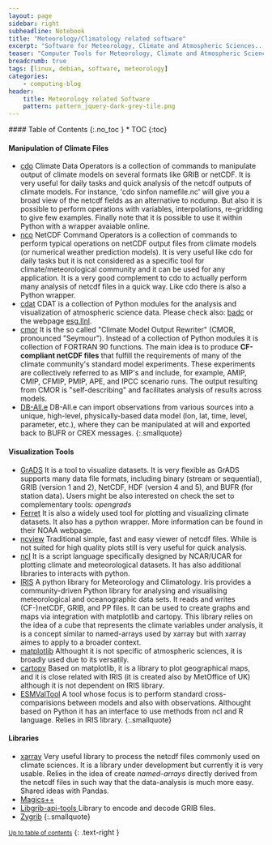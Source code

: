 ```yaml
---
layout: page
sidebar: right
subheadline: Notebook
title: "Meteorology/Climatology related software"
excerpt: "Software for Meteorology, Climate and Atmospheric Sciences..."
teaser: "Computer Tools for Meteorology, Climate and Atmospheric Sciences..."
breadcrumb: true
tags: [linux, debian, software, meteorology]
categories:
    - computing-blog
header:
    title: Meteorology related Software
    pattern: pattern_jquery-dark-grey-tile.png
---
```




<section id="table-of-contents" class="toc">
<div class="panel radius" markdown="1">
#### Table of Contents
{:.no_toc }
*  TOC
{:toc}
</div>
</section><!-- /#table-of-contents -->


#### Manipulation of Climate Files

- [cdo](https://code.zmaw.de/projects/cdo) Climate Data Operators is a collection of commands to manipulate output of climate models on several formats like GRIB or netCDF. It is very useful for daily tasks and quick analysis of the netcdf outputs of climate models. For instance, 'cdo sinfon namefile.nc' will give you a broad view of the netcdf fields as an alternative to ncdump. But also it is possible to perform operations with variables, interpolations, re-gridding to give few examples. Finally note that it is possible to use it within Python with a wrapper avaiable online.
- [nco](http://nco.sourceforge.net/) NetCDF Command Operators is a collection of commands to perform typical operations on netCDF output files from climate models (or numerical weather prediction models). It is very useful like cdo for daily tasks but it is not considered as a specific tool for climate/meteorological community and it can be used for any application. It is a very good complement to cdo to actually perform many analysis of netcdf files in a quick way. Like cdo there is also a Python wrapper.
- [cdat](http://sourceforge.net/projects/cdat/) CDAT is a collection of Python modules for the analysis and visualization of atmospheric science data. Please check also: [badc](https://badc.nerc.ac.uk/help/software/cdat/) or the webpage [esg.llnl]( http://esg.llnl.gov/cdat).
- [cmor](http://www-pcmdi.llnl.gov/software-portal/cmor/documentation) It is the so called "Climate Model Output Rewriter" (CMOR, pronounced "Seymour"). Instead of a collection of Python modules it is collection of FORTRAN 90 functions. The main idea is to produce **CF-compliant netCDF files** that fulfill the requirements of many of the climate community's standard model experiments. These experiments are collectively referred to as MIP's and include, for example, AMIP, CMIP, CFMIP, PMIP, APE, and IPCC scenario runs. The output resulting from CMOR is "self-describing" and facilitates analysis of results across models. 
- [DB-All.e](http://www.arpa.emr.it/dettaglio_documento.asp?id=514&idlivello=64) DB-All.e can import observations from various sources into a unique, high-level, physically-based data model (lon, lat, time, level, parameter, etc.), where they can be manipulated at will and exported back to BUFR or CREX messages.
{:.smallquote}

#### Visualization Tools

- [GrADS](http://cola.gmu.edu/grads/) It is a tool to visualize datasets. It is very flexible as GrADS supports many data file formats, including binary (stream or sequential), GRIB (version 1 and 2), NetCDF, HDF (version 4 and 5), and BUFR (for station data). Users might be also interested on check the set to complementary tools: *opengrads*
- [Ferret](http://www.ferret.noaa.gov/Ferret/) It is also a widely used tool for plotting and visualizing climate datasets. It also has a python wrapper. More information can be found in their NOAA webpage. 
- [ncview](http://meteora.ucsd.edu/~pierce/ncview_home_page.html) Traditional simple, fast and easy viewer of netcdf files. While is not suited for high quality plots still is very useful for quick analysis.
- [ncl](http://www.ncl.ucar.edu/overview.shtml) It is a script language specifically designed by NCAR/UCAR for plotting climate and meteorological datasets. It has also additional libraries to interacts with python. 
- [IRIS](http://scitools.org.uk/iris/) A python library for Meteorology and Climatology. Iris provides a community-driven Python library for analysing and visualising meteorological and oceanographic data sets. It reads and writes (CF-)netCDF, GRIB, and PP files. It can be used to create graphs and maps via integration with matplotlib and cartopy. This library relies on the idea of a cube that represents the climate variables under analysis, it is a concept similar to named-arrays used by xarray but with xarray aimes to apply to a broader context. 
- [matplotlib](http://matplotlib.org) Althought it is not specific of atmospheric sciences, it is broadly used due to its versatily.
- [cartopy](https://scitools.org.uk/cartopy/docs/latest/) Based on matplotlib, it is a library to plot geographical maps, and it is close related with IRIS (it is created also by MetOffice of UK) although it is not dependent on IRIS library.
- [ESMValTool](https://www.esmvaltool.org/) A tool whose focus is to perform standard cross-comparisions between models and also with observations. Althought based on Python it has an interface to use methods from ncl and R language. Relies in IRIS library.
{:.smallquote}

#### Libraries

- [xarray](http://xarray.pydata.org/en/stable/) Very useful library to process the netcdf files commonly used on climate sciences. It is a library under development but currently it is very usable. Relies in the idea of create *named-arrays* directly derived from the netcdf files in such way that the data-analysis is much more easy. Shared ideas with Pandas.
- [Magics++](https://software.ecmwf.int/wiki/display/MAGP/Magics)
- [Libgrib-api-tools ](https://software.ecmwf.int/wiki/display/GRIB/Home) Library to encode and decode GRIB files.
- [Zygrib](http://www.zygrib.org/)
{:.smallquote}

<small markdown="1">[Up to table of contents](#toc)</small>
{: .text-right }

